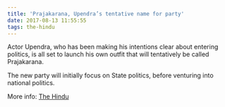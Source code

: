 ```yaml
---
title: 'Prajakarana, Upendra’s tentative name for party'
date: 2017-08-13 11:55:55
tags: the-hindu
---
```

Actor Upendra, who has been making his intentions clear about entering politics, is all set to launch his own outfit that will tentatively be called Prajakarana.

The new party will initially focus on State politics, before venturing into national politics.

More info: [The Hindu](http://www.thehindu.com/news/national/karnataka/prajakarana-upendras-tentative-name-for-party/article19483170.ece)